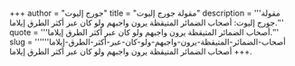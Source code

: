 +++
author = "جورج إليوت"
title = "مقولة جورج إليوت"
description = '''مقولة جورج إليوت: أصحاب الضمائر المتيقظة يرون واجبهم ولو كان عبر أكثر الطرق إيلاما.'''
quote = '''أصحاب الضمائر المتيقظة يرون واجبهم ولو كان عبر أكثر الطرق إيلاما.'''
slug = '''أصحاب-الضمائر-المتيقظة-يرون-واجبهم-ولو-كان-عبر-أكثر-الطرق-إيلاما'''
+++
أصحاب الضمائر المتيقظة يرون واجبهم ولو كان عبر أكثر الطرق إيلاما.
